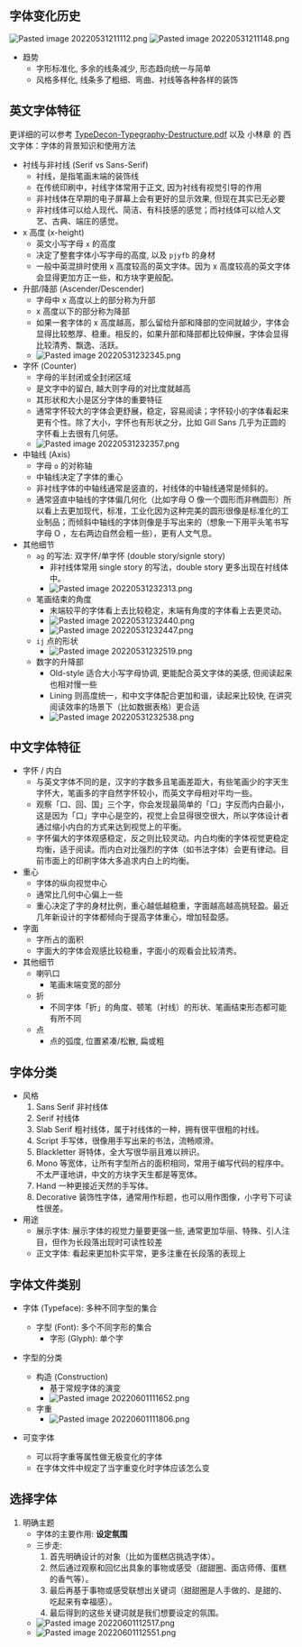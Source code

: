 ## 字体变化历史

![Pasted image 20220531211112.png](assets/Pasted%20image%2020220531211112.png)
![Pasted image 20220531211148.png](assets/Pasted%20image%2020220531211148.png)

* 趋势
  * 字形标准化, 多余的线条减少, 形态趋向统一与简单
  * 风格多样化, 线条多了粗细、弯曲、衬线等各种各样的装饰

## 英文字体特征

更详细的可以参考 [TypeDecon-Typegraphy-Destructure.pdf](assets/TypeDecon-Typegraphy-Destructure.pdf) 以及 小林章 的 西文字体：字体的背景知识和使用方法

* 衬线与非衬线 (Serif vs Sans-Serif)
  * 衬线，是指笔画末端的装饰线
  * 在传统印刷中，衬线字体常用于正文, 因为衬线有视觉引导的作用
  * 非衬线体在早期的电子屏幕上会有更好的显示效果, 但现在其实已无必要
  * 非衬线体可以给人现代、简洁、有科技感的感觉；而衬线体可以给人文艺、古典、端庄的感觉。
* x 高度 (x-height)
  * 英文小写字母 `x` 的高度
  * 决定了整套字体小写字母的高度, 以及 `pjyfb` 的身材
  * 一般中英混排时使用 x 高度较高的英文字体。因为 x 高度较高的英文字体会显得更加方正一些，和方块字更般配。
* 升部/降部 (Ascender/Descender)
  * 字母中 x 高度以上的部分称为升部
  * x 高度以下的部分称为降部
  * 如果一套字体的 x 高度越高，那么留给升部和降部的空间就越少，字体会显得比较憨厚、稳重。相反的，如果升部和降部都比较伸展，字体会显得比较清秀、飘逸、活跃。
  * ![Pasted image 20220531232345.png](assets/Pasted%20image%2020220531232345.png)
* 字怀 (Counter)
  * 字母的半封闭或全封闭区域
  * 是文字中的留白, 越大则字母的对比度就越高
  * 其形状和大小是区分字体的重要特征
  * 通常字怀较大的字体会更舒展，稳定，容易阅读；字怀较小的字体看起来更有个性。除了大小，字怀也有形状之分，比如 Gill Sans 几乎为正圆的字怀看上去很有几何感。
  * ![Pasted image 20220531232357.png](assets/Pasted%20image%2020220531232357.png)
* 中轴线 (Axis)
  * 字母 `o` 的对称轴
  * 中轴线决定了字体的重心
  * 非衬线字体的中轴线通常是竖直的，衬线体的中轴线通常是倾斜的。
  * 通常竖直中轴线的字体偏几何化（比如字母 O 像一个圆形而非椭圆形）所以看上去更加现代，标准，工业化因为这种完美的圆形很像是标准化的工业制品；而倾斜中轴线的字体则像是手写出来的（想象一下用平头笔书写字母 O ，左右两边自然会粗一些），更有人文气息。
* 其他细节
  * `ag` 的写法: 双字怀/单字怀 (double story/signle story)
    * 非衬线体常用 single story 的写法，double story 更多出现在衬线体中。
    * ![Pasted image 20220531232313.png](assets/Pasted%20image%2020220531232313.png)
  * 笔画结束的角度
    * 末端较平的字体看上去比较稳定，末端有角度的字体看上去更灵动。
    * ![Pasted image 20220531232440.png](assets/Pasted%20image%2020220531232440.png)
    * ![Pasted image 20220531232447.png](assets/Pasted%20image%2020220531232447.png)
  * `ij` 点的形状
    * ![Pasted image 20220531232519.png](assets/Pasted%20image%2020220531232519.png)
  * 数字的升降部
    * Old-style 适合大小写字母协调, 更能配合英文字体的美感, 但阅读起来也相对慢一些
    * Lining 则高度统一，和中文字体配合更加和谐，读起来比较快, 在讲究阅读效率的场景下（比如数据表格）更合适
    * ![Pasted image 20220531232538.png](assets/Pasted%20image%2020220531232538.png)

## 中文字体特征

* 字怀 / 内白
  * 与英文字体不同的是，汉字的字数多且笔画差距大，有些笔画少的字天生字怀大，笔画多的字自然字怀较小，而英文字母相对平均一些。
  * 观察「口、回、国」三个字，你会发现最简单的「口」字反而内白最小，这是因为「口」字中心是空的，视觉上会显得很空很大，所以字体设计者通过缩小内白的方式来达到视觉上的平衡。
  * 字怀偏大的字体观感稳定，反之则比较灵动。内白均衡的字体视觉更稳定均衡，适于阅读。而内白对比强烈的字体（如书法字体）会更有律动。目前市面上的印刷字体大多追求内白上的均衡。
* 重心
  * 字体的纵向视觉中心
  * 通常比几何中心偏上一些
  * 重心决定了字的身材比例，重心越低越稳重，字面越高越高挑轻盈。最近几年新设计的字体都倾向于提高字体重心，增加轻盈感。
* 字面
  * 字所占的面积
  * 字面大的字体会观感比较稳重，字面小的观看会比较清秀。
* 其他细节
  * 喇叭口
    * 笔画末端变宽的部分
  * 折
    * 不同字体「折」的角度、顿笔（衬线）的形状、笔画结束形态都可能有所不同
  * 点
    * 点的弧度, 位置紧凑/松散, 扁或粗

## 字体分类

* 风格
  1. Sans Serif 非衬线体
  1. Serif 衬线体
  1. Slab Serif 粗衬线体，属于衬线体的一种，拥有很平很粗的衬线。
  1. Script 手写体，很像用手写出来的书法，流畅顺滑。
  1. Blackletter 哥特体，全大写很华丽且难以辨识。
  1. Mono 等宽体，让所有字型所占的面积相同，常用于编写代码的程序中。不太严谨地讲，中文的方块字天生都是等宽体。
  1. Hand 一种更接近天然的手写体。
  1. Decorative 装饰性字体，通常用作标题，也可以用作图像，小字号下可读性很差。
* 用途
  * 展示字体: 展示字体的视觉力量要更强一些, 通常更加华丽、特殊、引人注目，但作为长段落出现时可读性较差
  * 正文字体: 看起来更加朴实平常，更多注重在长段落的表现上

## 字体文件类别

* 字体 (Typeface): 多种不同字型的集合
  
  * 字型 (Font): 多个不同字形的集合
    * 字形 (Glyph): 单个字
* 字型的分类
  
  * 构造 (Construction)
    * 基于常规字体的演变
    * ![Pasted image 20220601111652.png](assets/Pasted%20image%2020220601111652.png)
  * 字重
    * ![Pasted image 20220601111806.png](assets/Pasted%20image%2020220601111806.png)
* 可变字体
  
  * 可以将字重等属性做无极变化的字体
  * 在字体文件中规定了当字重变化时字体应该怎么变

## 选择字体

1. 明确主题
   * 字体的主要作用: **设定氛围**
   * 三步走:
     1. 首先明确设计的对象（比如为蛋糕店挑选字体）。
     1. 然后通过观察和回忆出具象的事物或感受（甜甜圈、面店师傅、蛋糕的香气等）。
     1. 最后再基于事物或感受联想出关键词（甜甜圈是人手做的、是甜的、吃起来有幸福感）。
     1. 最后得到的这些关键词就是我们想要设定的氛围。
   * ![Pasted image 20220601112517.png](assets/Pasted%20image%2020220601112517.png)
   * ![Pasted image 20220601112551.png](assets/Pasted%20image%2020220601112551.png)
